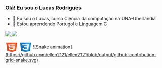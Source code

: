 ### Olá! Eu sou o Lucas Rodrigues

- 🔭 Eu sou o Lucas, curso Ciência da computação na UNA-Uberlândia
- 🌱 Estou aprendendo Portugol e Linguagem C
 <div>
  <a href="https://github.com/lucasfars">
  <img height="180em" src="https://github-readme-stats.vercel.app/api?username=lucasfars&show_icons=true&theme=dark&include_all_commits=true&count_private=true"/>
  <img height="180em" src="https://github-readme-stats.vercel.app/api/top-langs/?username=lucasfars&layout=compact&langs_count=7&theme=dark"/>
</div>
 
<div style="display: inline_block"><br>
  <img align="center" alt="Rafa-HTML" height="30" width="40" src="https://raw.githubusercontent.com/devicons/devicon/master/icons/html5/html5-original.svg">
  <img align="center" alt="Rafa-CSS" height="30" width="40" src="https://raw.githubusercontent.com/devicons/devicon/master/icons/css3/css3-original.svg">
   ![Snake animation](https://github.com/ellen2121/ellen2121/blob/output/github-contribution-grid-snake.svg)
 </div>


